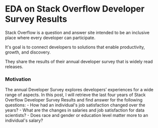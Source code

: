 # EDA on Stack Overflow Developer Survey Results

Stack Overflow is a question and answer site intended to be an inclusive place where every developer can participate.

It's goal is to connect developers to solutions that enable productivity, growth, and discovery.

They share the results of their annual developer survey that is widely read releases.

### Motivation

The annual Developer Survey explores developers’ experiences for a wide range of aspects. In this post, I will retrieve the last four years of Stack Overflow Developer Survey Results and find answer for the following questions:
    - How had an individual's job satisfaction changed over the years?
    - What are the changes in salaries and job satisfaction for data scientists?
    - Does race and gender or education level matter more to an individual's salary?
